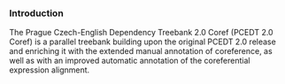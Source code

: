 ### Introduction

The Prague Czech-English Dependency Treebank 2.0 Coref (PCEDT 2.0 Coref) is a parallel
treebank building upon the original PCEDT 2.0 release and enriching it with the extended
manual annotation of coreference, as well as with an improved automatic annotation of the coreferential
expression alignment.
